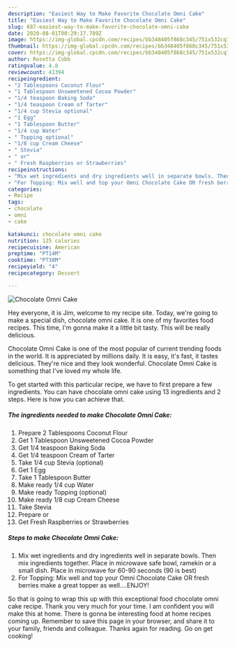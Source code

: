 ```yaml
---
description: "Easiest Way to Make Favorite Chocolate Omni Cake"
title: "Easiest Way to Make Favorite Chocolate Omni Cake"
slug: 687-easiest-way-to-make-favorite-chocolate-omni-cake
date: 2020-08-01T00:29:17.789Z
image: https://img-global.cpcdn.com/recipes/bb348405f868c345/751x532cq70/chocolate-omni-cake-recipe-main-photo.jpg
thumbnail: https://img-global.cpcdn.com/recipes/bb348405f868c345/751x532cq70/chocolate-omni-cake-recipe-main-photo.jpg
cover: https://img-global.cpcdn.com/recipes/bb348405f868c345/751x532cq70/chocolate-omni-cake-recipe-main-photo.jpg
author: Rosetta Cobb
ratingvalue: 4.8
reviewcount: 41394
recipeingredient:
- "2 Tablespoons Coconut Flour"
- "1 Tablespoon Unsweetened Cocoa Powder"
- "1/4 teaspoon Baking Soda"
- "1/4 teaspoon Cream of Tarter"
- "1/4 cup Stevia optional"
- "1 Egg"
- "1 Tablespoon Butter"
- "1/4 cup Water"
- " Topping optional"
- "1/8 cup Cream Cheese"
- " Stevia"
- " or"
- " Fresh Raspberries or Strawberries"
recipeinstructions:
- "Mix wet ingredients and dry ingredients well in separate bowls. Then mix ingredients together. Place in microwave safe bowl, ramekin or a small dish. Place in microwave for 60-90 seconds (90 is best)"
- "For Topping: Mix well and top your Omni Chocolate Cake OR fresh berries make a great topper as well....ENJOY!"
categories:
- Recipe
tags:
- chocolate
- omni
- cake

katakunci: chocolate omni cake 
nutrition: 125 calories
recipecuisine: American
preptime: "PT14M"
cooktime: "PT38M"
recipeyield: "4"
recipecategory: Dessert

---
```



![Chocolate Omni Cake](https://img-global.cpcdn.com/recipes/bb348405f868c345/751x532cq70/chocolate-omni-cake-recipe-main-photo.jpg)

Hey everyone, it is Jim, welcome to my recipe site. Today, we're going to make a special dish, chocolate omni cake. It is one of my favorites food recipes. This time, I'm gonna make it a little bit tasty. This will be really delicious.

Chocolate Omni Cake is one of the most popular of current trending foods in the world. It is appreciated by millions daily. It is easy, it's fast, it tastes delicious. They're nice and they look wonderful. Chocolate Omni Cake is something that I've loved my whole life.




To get started with this particular recipe, we have to first prepare a few ingredients. You can have chocolate omni cake using 13 ingredients and 2 steps. Here is how you can achieve that.

<!--inarticleads1-->

##### The ingredients needed to make Chocolate Omni Cake:

1. Prepare 2 Tablespoons Coconut Flour
1. Get 1 Tablespoon Unsweetened Cocoa Powder
1. Get 1/4 teaspoon Baking Soda
1. Get 1/4 teaspoon Cream of Tarter
1. Take 1/4 cup Stevia (optional)
1. Get 1 Egg
1. Take 1 Tablespoon Butter
1. Make ready 1/4 cup Water
1. Make ready  Topping (optional)
1. Make ready 1/8 cup Cream Cheese
1. Take  Stevia
1. Prepare  or
1. Get  Fresh Raspberries or Strawberries




<!--inarticleads2-->

##### Steps to make Chocolate Omni Cake:

1. Mix wet ingredients and dry ingredients well in separate bowls. Then mix ingredients together. Place in microwave safe bowl, ramekin or a small dish. Place in microwave for 60-90 seconds (90 is best)
1. For Topping: Mix well and top your Omni Chocolate Cake OR fresh berries make a great topper as well....ENJOY!




So that is going to wrap this up with this exceptional food chocolate omni cake recipe. Thank you very much for your time. I am confident you will make this at home. There is gonna be interesting food at home recipes coming up. Remember to save this page in your browser, and share it to your family, friends and colleague. Thanks again for reading. Go on get cooking!
